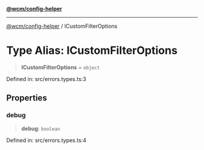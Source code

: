 [**@wcm/config-helper**](../README.md)

***

[@wcm/config-helper](../globals.md) / ICustomFilterOptions

# Type Alias: ICustomFilterOptions

> **ICustomFilterOptions** = `object`

Defined in: src/errors.types.ts:3

## Properties

### debug

> **debug**: `boolean`

Defined in: src/errors.types.ts:4
